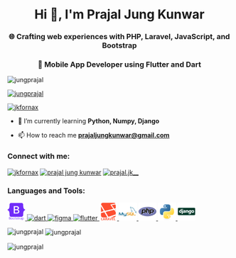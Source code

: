 <h1 align="center">Hi 👋, I'm Prajal Jung Kunwar</h1>
<h3 align="center">🌐 Crafting web experiences with PHP, Laravel, JavaScript, and Bootstrap</h3>
<h3 align="center">📱 Mobile App Developer using Flutter and Dart</h3>

<p align="left"> <img src="https://komarev.com/ghpvc/?username=jungprajal&label=Profile%20views&color=0e75b6&style=flat" alt="jungprajal" /> </p>

<p align="left"> <a href="https://github.com/ryo-ma/github-profile-trophy"><img src="https://github-profile-trophy.vercel.app/?username=jungprajal" alt="jungprajal" /></a> </p>

<p align="left"> <a href="https://twitter.com/jkfornax" target="blank"><img src="https://img.shields.io/twitter/follow/jkfornax?logo=twitter&style=for-the-badge" alt="jkfornax" /></a> </p>

- 🌱 I’m currently learning **Python, Numpy, Django**

- 📫 How to reach me **prajaljungkunwar@gmail.com**

<h3 align="left">Connect with me:</h3>
<p align="left">
<a href="https://twitter.com/jkfornax" target="blank"><img align="center" src="https://raw.githubusercontent.com/rahuldkjain/github-profile-readme-generator/master/src/images/icons/Social/twitter.svg" alt="jkfornax" height="30" width="40" /></a>
<a href="https://fb.com/prajal jung kunwar" target="blank"><img align="center" src="https://raw.githubusercontent.com/rahuldkjain/github-profile-readme-generator/master/src/images/icons/Social/facebook.svg" alt="prajal jung kunwar" height="30" width="40" /></a>
<a href="https://instagram.com/prajal.jk__" target="blank"><img align="center" src="https://raw.githubusercontent.com/rahuldkjain/github-profile-readme-generator/master/src/images/icons/Social/instagram.svg" alt="prajal.jk__" height="30" width="40" /></a>
</p>

<h3 align="left">Languages and Tools:</h3>
<p align="left"> 
    <a href="https://getbootstrap.com" target="_blank" rel="noreferrer"> 
        <img src="https://raw.githubusercontent.com/devicons/devicon/master/icons/bootstrap/bootstrap-plain-wordmark.svg" alt="bootstrap" width="40" height="40"/> 
    </a> 
    <a href="https://dart.dev" target="_blank" rel="noreferrer"> 
        <img src="https://www.vectorlogo.zone/logos/dartlang/dartlang-icon.svg" alt="dart" width="40" height="40"/> 
    </a> 
    <a href="https://www.figma.com/" target="_blank" rel="noreferrer"> 
        <img src="https://www.vectorlogo.zone/logos/figma/figma-icon.svg" alt="figma" width="40" height="40"/> 
    </a> 
    <a href="https://flutter.dev" target="_blank" rel="noreferrer"> 
        <img src="https://www.vectorlogo.zone/logos/flutterio/flutterio-icon.svg" alt="flutter" width="40" height="40"/> 
    </a> 
    <a href="https://laravel.com/" target="_blank" rel="noreferrer"> 
        <img src="https://raw.githubusercontent.com/devicons/devicon/master/icons/laravel/laravel-plain-wordmark.svg" alt="laravel" width="40" height="40"/> 
    </a> 
    <a href="https://www.mysql.com/" target="_blank" rel="noreferrer"> 
        <img src="https://raw.githubusercontent.com/devicons/devicon/master/icons/mysql/mysql-original-wordmark.svg" alt="mysql" width="40" height="40"/> 
    </a> 
    <a href="https://www.php.net" target="_blank" rel="noreferrer"> 
        <img src="https://raw.githubusercontent.com/devicons/devicon/master/icons/php/php-original.svg" alt="php" width="40" height="40"/> 
    </a> 
    <a href="https://www.python.org" target="_blank" rel="noreferrer"> 
        <img src="https://raw.githubusercontent.com/devicons/devicon/master/icons/python/python-original.svg" alt="python" width="40" height="40"/> 
    </a> 
    <a href="https://www.djangoproject.com" target="_blank" rel="noreferrer">
  <img src="https://raw.githubusercontent.com/devicons/devicon/master/icons/django/django-original.svg" alt="Django" width="40" height="40"/>
    </a>
</p>

<p><img align="left" src="https://github-readme-stats.vercel.app/api/top-langs?username=jungprajal&show_icons=true&locale=en&layout=compact" alt="jungprajal" /></p>

<p>&nbsp;<img align="center" src="https://github-readme-stats.vercel.app/api?username=jungprajal&show_icons=true&locale=en" alt="jungprajal" /></p>

<p><img align="center" src="https://github-readme-streak-stats.herokuapp.com/?user=jungprajal&" alt="jungprajal" /></p>

